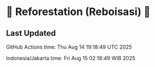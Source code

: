 
# 🌳 Reforestation (Reboisasi) 🌲

## Last Updated

GitHub Actions time: Thu Aug 14 19:18:49 UTC 2025

Indonesia/Jakarta time: Fri Aug 15 02:18:49 WIB 2025
